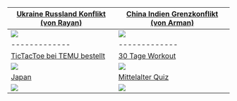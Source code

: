| [Ukraine Russland Konflikt (von Rayan)](https://schnecke325.github.io/rayan.html) | [China Indien Grenzkonflikt (von Arman)](https://schnecke325.github.io/arman.html) |
| ------------- | ------------- |
| [![](https://schnecke325.github.io/URU.jpg)](https://schnecke325.github.io/rayan.html)  | [![](https://schnecke325.github.io/CIN.jpg)](https://schnecke325.github.io/arman.html) |
| ------------- | ------------- |
| [TicTacToe bei TEMU bestellt](https://schnecke325.github.io/sbhome.html) | [30 Tage Workout](https://schnecke325.github.io/sport.html) |
| [![](https://Schnecke325.github.io/ttt-logo.png)](https://schnecke325.github.io/sbhome.html) | [![](https://schnecke325.github.io/workout.png)](https://schnecke325.github.io/sport.html) |
|  [Japan](https://schnecke325.github.io/japan.html)  | [Mittelalter Quiz](https://schnecke325.github.io/Quiz_Mittelalter_Reformation.html) |
| [![](https://schnecke325.github.io/jp.png)](https://schnecke325.github.io/japan.html) | [![](https://schnecke325.github.io/burg.png)](https://schnecke325.github.io/Quiz_Mittelalter_Reformation.html) |
